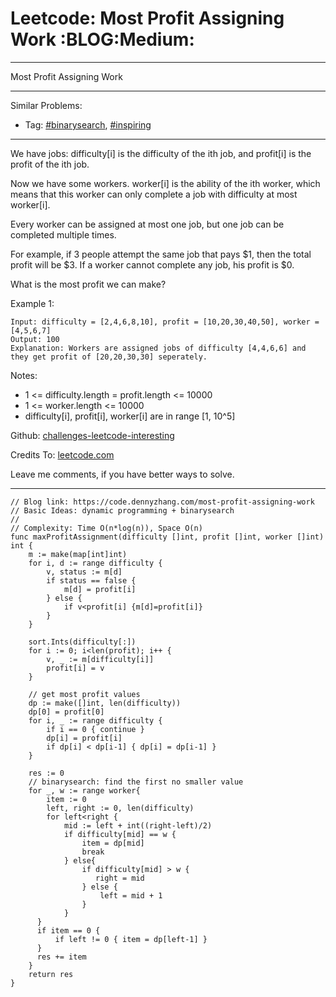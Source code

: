 # Leetcode: Most Profit Assigning Work     :BLOG:Medium:


---

Most Profit Assigning Work  

---

Similar Problems:  
-   Tag: [#binarysearch](https://code.dennyzhang.com/tag/binarysearch), [#inspiring](https://code.dennyzhang.com/tag/inspiring)

---

We have jobs: difficulty[i] is the difficulty of the ith job, and profit[i] is the profit of the ith job.  

Now we have some workers. worker[i] is the ability of the ith worker, which means that this worker can only complete a job with difficulty at most worker[i].  

Every worker can be assigned at most one job, but one job can be completed multiple times.  

For example, if 3 people attempt the same job that pays $1, then the total profit will be $3.  If a worker cannot complete any job, his profit is $0.  

What is the most profit we can make?  

Example 1:  

    Input: difficulty = [2,4,6,8,10], profit = [10,20,30,40,50], worker = [4,5,6,7]
    Output: 100
    Explanation: Workers are assigned jobs of difficulty [4,4,6,6] and they get profit of [20,20,30,30] seperately.

Notes:  

-   1 <= difficulty.length = profit.length <= 10000
-   1 <= worker.length <= 10000
-   difficulty[i], profit[i], worker[i]  are in range [1, 10^5]

Github: [challenges-leetcode-interesting](https://github.com/DennyZhang/challenges-leetcode-interesting/tree/master/most-profit-assigning-work)  

Credits To: [leetcode.com](https://leetcode.com/problems/most-profit-assigning-work/description/)  

Leave me comments, if you have better ways to solve.  

---

    // Blog link: https://code.dennyzhang.com/most-profit-assigning-work
    // Basic Ideas: dynamic programming + binarysearch
    //
    // Complexity: Time O(n*log(n)), Space O(n)
    func maxProfitAssignment(difficulty []int, profit []int, worker []int) int {
        m := make(map[int]int)
        for i, d := range difficulty {
            v, status := m[d]
            if status == false {
                m[d] = profit[i]
            } else {
                if v<profit[i] {m[d]=profit[i]}
            }
        }
    
        sort.Ints(difficulty[:])
        for i := 0; i<len(profit); i++ {
            v, _ := m[difficulty[i]]
            profit[i] = v
        }
    
        // get most profit values
        dp := make([]int, len(difficulty))
        dp[0] = profit[0]
        for i, _ := range difficulty {
            if i == 0 { continue }
            dp[i] = profit[i]
            if dp[i] < dp[i-1] { dp[i] = dp[i-1] }
        }
    
        res := 0
        // binarysearch: find the first no smaller value
        for _, w := range worker{
            item := 0
            left, right := 0, len(difficulty)
            for left<right {
                mid := left + int((right-left)/2)
                if difficulty[mid] == w {
                    item = dp[mid]
                    break
                } else{
                    if difficulty[mid] > w {
                       right = mid
                    } else {
                        left = mid + 1
                    }
                }
          }
          if item == 0 {
              if left != 0 { item = dp[left-1] }
          }
          res += item
        }
        return res
    }
